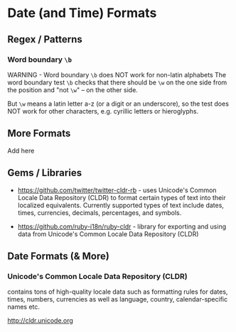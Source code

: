 # Date (and Time) Formats


## Regex / Patterns

###  Word boundary `\b`

WARNING - Word boundary `\b` does NOT work for non-latin alphabets
The word boundary test `\b` checks that there should be `\w` on the one side from the position
and "not `\w`" – on the other side.

But `\w` means a latin letter a-z (or a digit or an underscore), so the test does NOT work for other characters,
e.g. cyrillic letters or hieroglyphs.


## More Formats

Add here



## Gems / Libraries

- <https://github.com/twitter/twitter-cldr-rb> - uses Unicode's Common Locale Data Repository (CLDR) to format certain types of text into their localized equivalents. Currently supported types of text include dates, times, currencies, decimals, percentages, and symbols.

- <https://github.com/ruby-i18n/ruby-cldr> - library for exporting and using data from Unicode's Common Locale Data Repository (CLDR)



## Date Formats (& More)

### Unicode's Common Locale Data Repository (CLDR)

contains tons of high-quality locale data such as formatting rules for dates, times, numbers, currencies as well as language, country, calendar-specific names etc.

<http://cldr.unicode.org>
